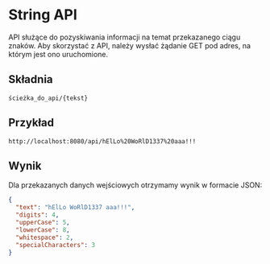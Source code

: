 # String API</h2>
API służące do pozyskiwania informacji na temat przekazanego ciągu znaków.
Aby skorzystać z API, należy wysłać żądanie GET pod adres, na którym jest ono uruchomione.

## Składnia
```
ścieżka_do_api/{tekst}
```
## Przykład
```
http://localhost:8080/api/hElLo%20WoRlD1337%20aaa!!!
```
## Wynik
Dla przekazanych danych wejściowych otrzymamy wynik w formacie JSON:
```json
{
  "text": "hElLo WoRlD1337 aaa!!!",
  "digits": 4,
  "upperCase": 5,
  "lowerCase": 8,
  "whitespace": 2,
  "specialCharacters": 3
}
```
